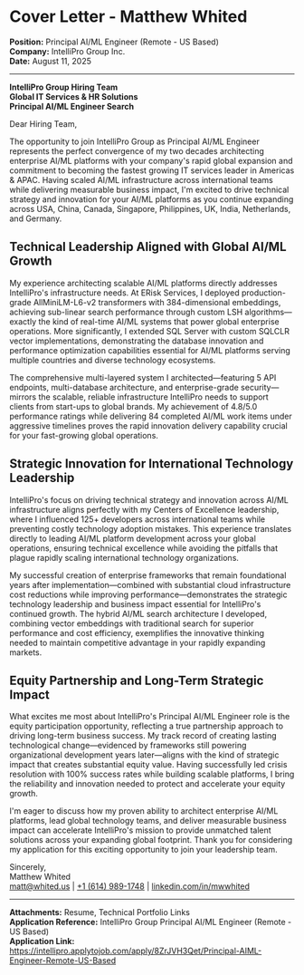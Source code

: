 # Cover Letter - Matthew Whited
**Position:** Principal AI/ML Engineer (Remote - US Based)  
**Company:** IntelliPro Group Inc.  
**Date:** August 11, 2025

---

**IntelliPro Group Hiring Team**  
**Global IT Services & HR Solutions**  
**Principal AI/ML Engineer Search**  

Dear Hiring Team,

The opportunity to join IntelliPro Group as Principal AI/ML Engineer represents the perfect convergence of my two decades architecting enterprise AI/ML platforms with your company's rapid global expansion and commitment to becoming the fastest growing IT services leader in Americas & APAC. Having scaled AI/ML infrastructure across international teams while delivering measurable business impact, I'm excited to drive technical strategy and innovation for your AI/ML platforms as you continue expanding across USA, China, Canada, Singapore, Philippines, UK, India, Netherlands, and Germany.

## Technical Leadership Aligned with Global AI/ML Growth

My experience architecting scalable AI/ML platforms directly addresses IntelliPro's infrastructure needs. At ERisk Services, I deployed production-grade AllMiniLM-L6-v2 transformers with 384-dimensional embeddings, achieving sub-linear search performance through custom LSH algorithms—exactly the kind of real-time AI/ML systems that power global enterprise operations. More significantly, I extended SQL Server with custom SQLCLR vector implementations, demonstrating the database innovation and performance optimization capabilities essential for AI/ML platforms serving multiple countries and diverse technology ecosystems.

The comprehensive multi-layered system I architected—featuring 5 API endpoints, multi-database architecture, and enterprise-grade security—mirrors the scalable, reliable infrastructure IntelliPro needs to support clients from start-ups to global brands. My achievement of 4.8/5.0 performance ratings while delivering 84 completed AI/ML work items under aggressive timelines proves the rapid innovation delivery capability crucial for your fast-growing global operations.

## Strategic Innovation for International Technology Leadership

IntelliPro's focus on driving technical strategy and innovation across AI/ML infrastructure aligns perfectly with my Centers of Excellence leadership, where I influenced 125+ developers across international teams while preventing costly technology adoption mistakes. This experience translates directly to leading AI/ML platform development across your global operations, ensuring technical excellence while avoiding the pitfalls that plague rapidly scaling international technology organizations.

My successful creation of enterprise frameworks that remain foundational years after implementation—combined with substantial cloud infrastructure cost reductions while improving performance—demonstrates the strategic technology leadership and business impact essential for IntelliPro's continued growth. The hybrid AI/ML search architecture I developed, combining vector embeddings with traditional search for superior performance and cost efficiency, exemplifies the innovative thinking needed to maintain competitive advantage in your rapidly expanding markets.

## Equity Partnership and Long-Term Strategic Impact

What excites me most about IntelliPro's Principal AI/ML Engineer role is the equity participation opportunity, reflecting a true partnership approach to driving long-term business success. My track record of creating lasting technological change—evidenced by frameworks still powering organizational development years later—aligns with the kind of strategic impact that creates substantial equity value. Having successfully led crisis resolution with 100% success rates while building scalable platforms, I bring the reliability and innovation needed to protect and accelerate your equity growth.

I'm eager to discuss how my proven ability to architect enterprise AI/ML platforms, lead global technology teams, and deliver measurable business impact can accelerate IntelliPro's mission to provide unmatched talent solutions across your expanding global footprint. Thank you for considering my application for this exciting opportunity to join your leadership team.

Sincerely,  
Matthew Whited  
[matt@whited.us](mailto:matt@whited.us) | [+1 (614) 989-1748](tel:+16149891748) | [linkedin.com/in/mwwhited](https://www.linkedin.com/in/mwwhited/)

---

**Attachments:** Resume, Technical Portfolio Links  
**Application Reference:** IntelliPro Group Principal AI/ML Engineer (Remote - US Based)  
**Application Link:** https://intellipro.applytojob.com/apply/8ZrJVH3Qet/Principal-AIML-Engineer-Remote-US-Based